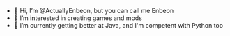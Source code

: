 - 👋 Hi, I’m @ActuallyEnbeon, but you can call me Enbeon
- 👀 I’m interested in creating games and mods
- 🌱 I’m currently getting better at Java, and I'm competent with Python too

<!---
ActuallyEnbeon/ActuallyEnbeon is a ✨ special ✨ repository because its `README.md` (this file) appears on your GitHub profile.
You can click the Preview link to take a look at your changes.
--->
